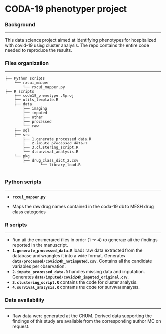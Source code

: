# CODA-19 phenotyper project

### Background

------

This data science project aimed at identifying phenotypes for hospitalized with covid-19 using cluster analysis. The repo contains the entire code needed to reproduce the results.

### Files organization

------



```
├── Python scripts
    └── rxcui_mapper
        └── rxcui_mapper.py
├── R scripts
    ├── coda19_phenotyper.Rproj
    ├── utils_template.R
    ├── data
        ├── imaging
        ├── imputed
        ├── other
        ├── processed
        └── raw
    ├── sql
    ├── src
        ├── 1.generate_processed_data.R
        ├── 2.impute_processed_data.R
        ├── 3.clustering_script.R
        └── 4.survival_analysis.R
    └── pkg
        ├── drug_class_dict_2.csv
				└── library_load.R
				
```

### Python scripts

------

-  **`rxcui_mapper.py`** 
  * Maps the raw drug names contained in the coda-19 db to MESH drug class categories

### R scripts

------

- Run all the enumerated files in order (1 →  4) to generate all the findings reported in the manuscript.
- **`1.generate_processed_data.R`**  loads raw data extracted from the database and wrangles it into a wide format.  Generates **`data/processed/covid24h_notimputed.csv`**. Contains all the candidate variables per observation.
-  **`2.impute_processed_data.R`** handles missing data and imputation.  Generates **`data/imputed/covid24h_imputed_original.csv`**. 
- **`3.clustering_script.R`** contains the code for cluster analysis.
- **`4.survival_analysis.R`** contains the code for survival analysis.

### Data availability

------

- Raw data were generated at the CHUM. Derived data supporting the findings of this study are available from the corresponding author MC on request.
